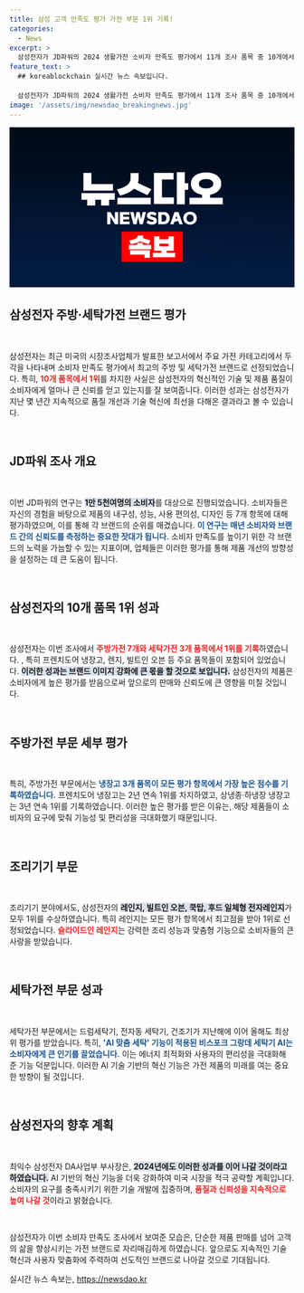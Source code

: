 ```yaml
---
title: 삼성 고객 만족도 평가 가전 부문 1위 기록!
categories:
  - News
excerpt: >
  삼성전자가 JD파워의 2024 생활가전 소비자 만족도 평가에서 11개 조사 품목 중 10개에서 1위를 차지하며 최고의 주방·세탁가전 브랜드로 선정되었습니다. 특히 냉장고와 조리기기 부문에서 높은 평가를 받았으며, AI 기반의 혁신 기능을 지속적으로 선보일 계획입니다.
feature_text: >
  ## koreablockchain 실시간 뉴스 속보입니다.

  삼성전자가 JD파워의 2024 생활가전 소비자 만족도 평가에서 11개 조사 품목 중 10개에서 1위를 차지하며 최고의 주방·세탁가전 브랜드로 선정되었습니다. 특히 냉장고와 조리기기 부문에서 높은 평가를 받았으며, AI 기반의 혁신 기능을 지속적으로 선보일 계획입니다.
image: '/assets/img/newsdao_breakingnews.jpg'
---
```


<p><img src="/assets/img/newsdao_breakingnews.jpg" alt="koreablockchain 속보" /></p>

<h2 data-ke-size="size26">삼성전자 주방·세탁가전 브랜드 평가</h2>

<p data-ke-size="size16">&nbsp;</p>

<p>삼성전자는 최근 미국의 시장조사업체가 발표한 보고서에서 주요 가전 카테고리에서 두각을 나타내며 소비자 만족도 평가에서 최고의 주방 및 세탁가전 브랜드로 선정되었습니다. 특히, <b><span style="color: #ee2323;">10개 품목에서 1위</span></b>를 차지한 사실은 삼성전자의 혁신적인 기술 및 제품 품질이 소비자에게 얼마나 큰 신뢰를 얻고 있는지를 잘 보여줍니다. 이러한 성과는 삼성전자가 지난 몇 년간 지속적으로 품질 개선과 기술 혁신에 최선을 다해온 결과라고 볼 수 있습니다.</p>

<p data-ke-size="size16">&nbsp;</p>

<h2 data-ke-size="size26">JD파워 조사 개요</h2>

<p data-ke-size="size16">&nbsp;</p>

<p>이번 JD파워의 연구는 <b><span style="background-color: #21538527;">1만 5천여명의 소비자</span></b>를 대상으로 진행되었습니다. 소비자들은 자신의 경험을 바탕으로 제품의 내구성, 성능, 사용 편의성, 디자인 등 7개 항목에 대해 평가하였으며, 이를 통해 각 브랜드의 순위를 매겼습니다. <b><span style="color: #1a5490;">이 연구는 매년 소비자와 브랜드 간의 신뢰도를 측정하는 중요한 잣대가 됩니다.</span></b> 소비자 만족도를 높이기 위한 각 브랜드의 노력을 가늠할 수 있는 지표이며, 업체들은 이러한 평가를 통해 제품 개선의 방향성을 설정하는 데 큰 도움이 됩니다. </p>

<p data-ke-size="size16">&nbsp;</p>

<h2 data-ke-size="size26">삼성전자의 10개 품목 1위 성과</h2>

<p data-ke-size="size16">&nbsp;</p>

<p>삼성전자는 이번 조사에서 <b><span style="color: #ee2323;">주방가전 7개와 세탁가전 3개 품목에서 1위를 기록</span></b>하였습니다. , 특히 프렌치도어 냉장고, 렌지, 빌트인 오븐 등 주요 품목들이 포함되어 있었습니다. <b><span style="background-color: #21538527;">이러한 성과는 브랜드 이미지 강화에 큰 몫을 할 것으로 보입니다.</span></b> 삼성전자의 제품은 소비자에게 높은 평가를 받음으로써 앞으로의 판매와 신뢰도에 큰 영향을 미칠 것입니다.</p>

<p data-ke-size="size16">&nbsp;</p>

<h2 data-ke-size="size26">주방가전 부문 세부 평가</h2>

<p data-ke-size="size16">&nbsp;</p>

<p>특히, 주방가전 부문에서는 <b><span style="color: #1a5490;">냉장고 3개 품목이 모든 평가 항목에서 가장 높은 점수를 기록하였습니다.</span></b> 프렌치도어 냉장고는 2년 연속 1위를 차지하였고, 상냉종·하냉장 냉장고는 3년 연속 1위를 기록하였습니다. 이러한 높은 평가를 받은 이유는, 해당 제품들이 소비자의 요구에 맞춰 기능성 및 편리성을 극대화했기 때문입니다.</p>

<p data-ke-size="size16">&nbsp;</p>

<h2 data-ke-size="size26">조리기기 부문</h2>

<p data-ke-size="size16">&nbsp;</p>

<p>조리기기 분야에서도, 삼성전자의 <b><span style="background-color: #21538527;">레인지, 빌트인 오븐, 쿡탑, 후드 일체형 전자레인지</span></b>가 모두 1위를 수상하였습니다. 특히 레인지는 모든 평가 항목에서 최고점을 받아 1위로 선정되었습니다. <b><span style="color: #ee2323;">슬라이드인 레인지</span></b>는 강력한 조리 성능과 맞춤형 기능으로 소비자들의 큰 사랑을 받았습니다. </p>

<p data-ke-size="size16">&nbsp;</p>

<h2 data-ke-size="size26">세탁가전 부문 성과</h2>

<p data-ke-size="size16">&nbsp;</p>

<p>세탁가전 부문에서는 드럼세탁기, 전자동 세탁기, 건조기가 지난해에 이어 올해도 최상위 평가를 받았습니다. 특히, <b><span style="color: #1a5490;">'AI 맞춤 세탁' 기능이 적용된 비스포크 그랑데 세탁기 AI는 소비자에게 큰 인기를 끌었습니다.</span></b> 이는 에너지 최적화와 사용자의 편리성을 극대화해 준 기능 덕분입니다. 이러한 AI 기술 기반의 혁신 기능은 가전 제품의 미래를 여는 중요한 방향이 될 것입니다. </p>

<p data-ke-size="size16">&nbsp;</p>

<h2 data-ke-size="size26">삼성전자의 향후 계획</h2>

<p data-ke-size="size16">&nbsp;</p>

<p>최익수 삼성전자 DA사업부 부사장은, <b><span style="background-color: #21538527;">2024년에도 이러한 성과를 이어 나갈 것이라고 하였습니다.</span></b> AI 기반의 혁신 기능을 더욱 강화하여 미국 시장을 적극 공략할 계획입니다. 소비자의 요구를 충족시키기 위한 기술 개발에 집중하며, <b><span style="color: #ee2323;">품질과 신뢰성을 지속적으로 높여 나갈 것</span></b>이라고 밝혔습니다. </p>

<p data-ke-size="size16">&nbsp;</p>

<p>삼성전자가 이번 소비자 만족도 조사에서 보여준 모습은, 단순한 제품 판매를 넘어 고객의 삶을 향상시키는 가전 브랜드로 자리매김하게 하였습니다. 앞으로도 지속적인 기술 혁신과 사용자 맞춤화에 주력하여 선도적인 브랜드로 나아갈 것으로 기대됩니다.</p>
실시간 뉴스 속보는, <a href="https://newsdao.kr" rel="dofollow">https://newsdao.kr</a>


